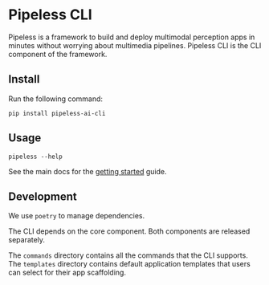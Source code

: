 # Pipeless CLI

Pipeless is a framework to build and deploy multimodal perception apps in minutes without worrying about multimedia pipelines.
Pipeless CLI is the CLI component of the framework.

## Install

Run the following command:

```console
pip install pipeless-ai-cli
```

## Usage

```console
pipeless --help
```

See the main docs for the [getting started](https://github.com/pipeless-ai/pipeless) guide.

## Development

We use `poetry` to manage dependencies.

The CLI depends on the core component. Both components are released separately.

The `commands` directory contains all the commands that the CLI supports.
The `templates` directory contains default application templates that users can select for their app scaffolding.
